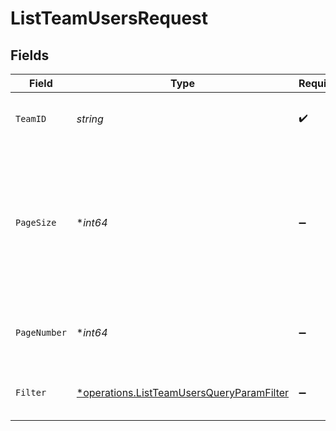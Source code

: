 # ListTeamUsersRequest


## Fields

| Field                                                                                                   | Type                                                                                                    | Required                                                                                                | Description                                                                                             | Example                                                                                                 |
| ------------------------------------------------------------------------------------------------------- | ------------------------------------------------------------------------------------------------------- | ------------------------------------------------------------------------------------------------------- | ------------------------------------------------------------------------------------------------------- | ------------------------------------------------------------------------------------------------------- |
| `TeamID`                                                                                                | *string*                                                                                                | :heavy_check_mark:                                                                                      | ID of the team.                                                                                         | d32d905a-ed33-46a3-a093-d8f536af9a8a                                                                    |
| `PageSize`                                                                                              | **int64*                                                                                                | :heavy_minus_sign:                                                                                      | The maximum number of items to include per page. The last page of a collection may include fewer items. | 10                                                                                                      |
| `PageNumber`                                                                                            | **int64*                                                                                                | :heavy_minus_sign:                                                                                      | Determines which page of the entities to retrieve.                                                      | 1                                                                                                       |
| `Filter`                                                                                                | [*operations.ListTeamUsersQueryParamFilter](../../models/operations/listteamusersqueryparamfilter.md)   | :heavy_minus_sign:                                                                                      | Filter users returned in the response.                                                                  |                                                                                                         |